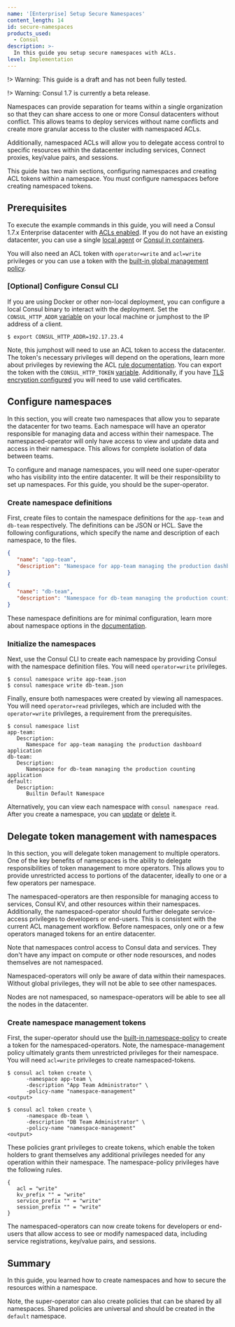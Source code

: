 ```yaml
---
name: '[Enterprise] Setup Secure Namespaces' 
content_length: 14
id: secure-namespaces
products_used:
  - Consul
description: >-
  In this guide you setup secure namespaces with ACLs.
level: Implementation
---
```


!> Warning: This guide is a draft and has not been fully tested.

!> Warning: Consul 1.7 is currently a beta release.

Namespaces can provide separation for teams within a single organization so that they can share access to one or more Consul datacenters without conflict. This allows teams to deploy services without name conflicts and create more granular access to the cluster with namespaced ACLs. 

Additionally, namespaced ACLs will allow you to delegate access control to specific resources within the datacenter including services, Connect proxies, key/value pairs, and sessions.  

This guide has two main sections, configuring namespaces and creating ACL tokens within a namespace. You must configure namespaces before creating namespaced tokens.

## Prerequisites 

To execute the example commands in this guide, you will need a Consul 1.7.x  Enterprise datacenter with [ACLs enabled](/consul/security-networking/production-acls). If you do not have an existing datacenter, you can use a single [local agent](/consul/getting-started/agent) or [Consul in containers](/consul/day-0/containers-guide). 

You will also need an ACL token with `operator=write` and `acl=write` privileges or you can use a token with the [built-in global management policy](https://www.consul.io/docs/acl/acl-system.html#builtin-policies). 

### [Optional] Configure Consul CLI 

If you are using Docker or other non-local deployment, you can configure a local Consul binary to interact with the deployment. Set the `CONSUL_HTTP_ADDR` [variable](https://www.consul.io/docs/commands/index.html#consul_http_addr) on your local machine or jumphost to the IP address of a client. 

```shell
$ export CONSUL_HTTP_ADDR=192.17.23.4
```
Note, this jumphost will need to use an ACL token to access the datacenter. The token's necessary privileges will depend on the operations, learn more about privileges by reviewing the ACL [rule documentation](https://www.consul.io/docs/acl/acl-rules.html). You can export the token with the `CONSUL_HTTP_TOKEN` [variable](https://www.consul.io/docs/commands/index.html#consul_http_token). Additionally, if you have [TLS encryption configured](/consul/security-networking/certificates) you will need to use valid certificates. 

## Configure namespaces 

In this section, you will create two namespaces that allow you to separate the datacenter for two teams. Each namespace will have an operator responsible for managing data and access within their namespace. The namespaced-operator will only have access to view and update data and access in their namespace. This allows for complete isolation of data between teams. 

To configure and manage namespaces, you will need one super-operator who has visibility into the entire datacenter. It will be their responsibility to set up namespaces. For this guide, you should be the super-operator. 

### Create namespace definitions 

First, create files to contain the namespace definitions for the `app-team` and `db-team` respectively. The definitions can be JSON or HCL. Save the following configurations, which specify the name and description of each namespace, to the files.

```json
{
   "name": "app-team",
   "description": "Namespace for app-team managing the production dashboard application"
}
```

```json
{
   "name": "db-team",
   "description": "Namespace for db-team managing the production counting application"
}
```

These namespace definitions are for minimal configuration, learn more about namespace options in the [documentation]().

### Initialize the namespaces

Next, use the Consul CLI to create each namespace by providing Consul with the namespace definition files. You will need `operator=write` privileges.

```shell
$ consul namespace write app-team.json
$ consul namespace write db-team.json
```

Finally, ensure both namespaces were created by viewing all namespaces. You will need `operator=read` privileges, which are included with the `operator=write` privileges, a requirement from the prerequisites.

```shell
$ consul namespace list 
app-team:
   Description:
      Namespace for app-team managing the production dashboard application
db-team:
   Description:
      Namespace for db-team managing the production counting application
default:
   Description:
      Builtin Default Namespace
```

Alternatively, you can view each namespace with `consul namespace read`. After you create a namespace, you can [update]() or [delete]() it.

## Delegate token management with namespaces

In this section, you will delegate token management to multiple operators. One of the key benefits of namespaces is the ability to delegate responsibilities of token management to more operators. This allows you to provide unrestricted access to portions of the datacenter, ideally to one or a few operators per namespace. 

The namespaced-operators are then responsible for managing access to services, Consul KV, and other resources within their namespaces. Additionally, the namespaced-operator should further delegate service-access privileges to developers or end-users. This is consistent with the current ACL management workflow. Before namespaces, only one or a few operators managed tokens for an entire datacenter. 

Note that namespaces control access to Consul data and services. They don't have any impact on compute or other node resoursces, and nodes themselves are not namespaced.

Namespaced-operators will only be aware of data within their namespaces. Without global privileges, they will not be able to see other namespaces. 

Nodes are not namespaced, so namespace-operators will be able to see all the nodes in the datacenter.

### Create namespace management tokens

First, the super-operator should use the [built-in namespace-policy](https://www.consul.io/docs/acl/acl-system.html#builtin-policies) to create a token for the namespaced-operators. Note, the namespace-management policy ultimately grants them unrestricted privileges for their namespace. You will need `acl=write` privileges to create namespaced-tokens.

```shell
$ consul acl token create \
      -namespace app-team \
      -description "App Team Administrator" \
      -policy-name "namespace-management"
<output>
```
```shell
$ consul acl token create \
      -namespace db-team \
      -description "DB Team Administrator" \
      -policy-name "namespace-management"
<output>
```

These policies grant privileges to create tokens, which enable the token holders to grant themselves any additional privileges needed for any operation within their namespace. The namespace-policy privileges have the following rules.

```hcl
{
   acl = "write"
   kv_prefix "" = "write"
   service_prefix "" = "write"
   session_prefix "" = "write"
}
```

The namespaced-operators can now create tokens for developers or end-users that allow access to see or modify namespaced data, including service registrations, key/value pairs, and sessions.

## Summary

In this guide, you learned how to create namespaces and how to secure the resources within a namespace. 

Note, the super-operator can also create policies that can be shared by all namespaces. Shared policies are universal and should be created in the `default` namespace. 